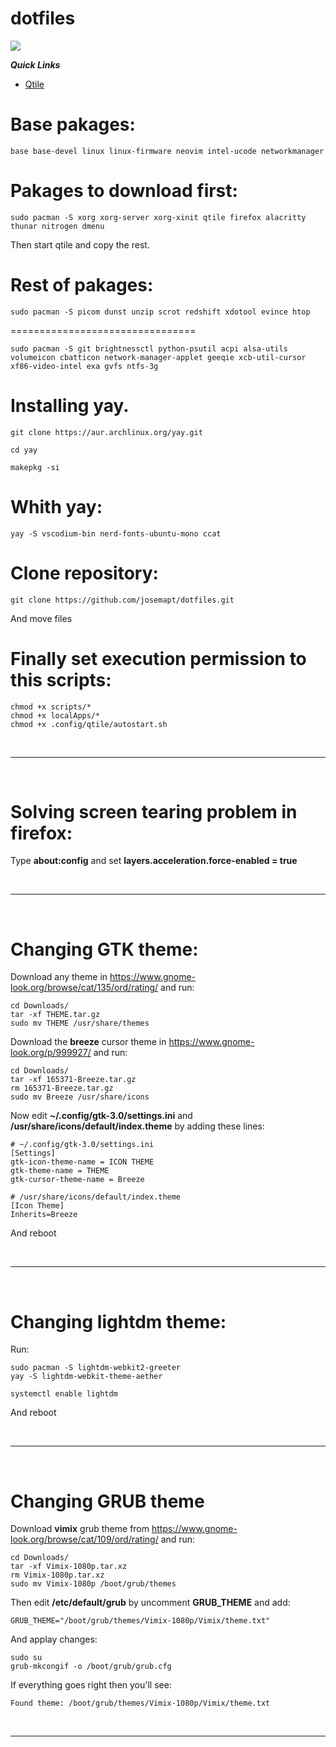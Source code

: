 # dotfiles

<img src="https://github.com/josemapt/dotfiles/blob/main/screenshots/qtile.jpg">

***Quick Links***
  - [Qtile](https://github.com/josemapt/dotfiles/tree/main/.config/qtile)

# Base pakages:

```
base base-devel linux linux-firmware neovim intel-ucode networkmanager
```


# Pakages to download first:
```
sudo pacman -S xorg xorg-server xorg-xinit qtile firefox alacritty thunar nitrogen dmenu
```
Then start qtile and copy the rest.

# Rest of pakages:
```
sudo pacman -S picom dunst unzip scrot redshift xdotool evince htop
```
================================
```
sudo pacman -S git brightnessctl python-psutil acpi alsa-utils volumeicon cbatticon network-manager-applet geeqie xcb-util-cursor xf86-video-intel exa gvfs ntfs-3g

```

# Installing yay.
```
git clone https://aur.archlinux.org/yay.git

cd yay

makepkg -si
```

# Whith yay:
```
yay -S vscodium-bin nerd-fonts-ubuntu-mono ccat
```

# Clone repository:
```
git clone https://github.com/josemapt/dotfiles.git

```
And move files

# Finally set execution permission to this scripts:
```
chmod +x scripts/*
chmod +x localApps/*
chmod +x .config/qtile/autostart.sh
```

<br>
<hr>
<br>

# Solving screen tearing problem in firefox:
Type <b>about:config</b> and set <b>layers.acceleration.force-enabled = true</b>

<br>
<hr>
<br>

# Changing GTK theme:
Download any theme in https://www.gnome-look.org/browse/cat/135/ord/rating/ and run:
```
cd Downloads/
tar -xf THEME.tar.gz
sudo mv THEME /usr/share/themes
```
Download the <b>breeze</b> cursor theme in https://www.gnome-look.org/p/999927/ and run:
```
cd Downloads/
tar -xf 165371-Breeze.tar.gz
rm 165371-Breeze.tar.gz
sudo mv Breeze /usr/share/icons
```
Now edit <b>~/.config/gtk-3.0/settings.ini</b> and <b>/usr/share/icons/default/index.theme</b> by adding these lines:
```
# ~/.config/gtk-3.0/settings.ini
[Settings]
gtk-icon-theme-name = ICON THEME
gtk-theme-name = THEME
gtk-cursor-theme-name = Breeze

# /usr/share/icons/default/index.theme
[Icon Theme]
Inherits=Breeze
```
And reboot

<br>
<hr>
<br>

# Changing lightdm theme:
Run:
```
sudo pacman -S lightdm-webkit2-greeter
yay -S lightdm-webkit-theme-aether

systemctl enable lightdm
```
And reboot


<br>
<hr>
<br>

# Changing GRUB theme
Download <b>vimix</b> grub theme from https://www.gnome-look.org/browse/cat/109/ord/rating/ and run:
```
cd Downloads/
tar -xf Vimix-1080p.tar.xz
rm Vimix-1080p.tar.xz
sudo mv Vimix-1080p /boot/grub/themes
```
Then edit <b>/etc/default/grub</b> by uncomment <b>GRUB_THEME</b> and add:
```
GRUB_THEME="/boot/grub/themes/Vimix-1080p/Vimix/theme.txt"
```
And applay changes:
```
sudo su
grub-mkcongif -o /boot/grub/grub.cfg
```
If everything goes right then you'll see:
```
Found theme: /boot/grub/themes/Vimix-1080p/Vimix/theme.txt
```

<br>
<hr>
<br>
